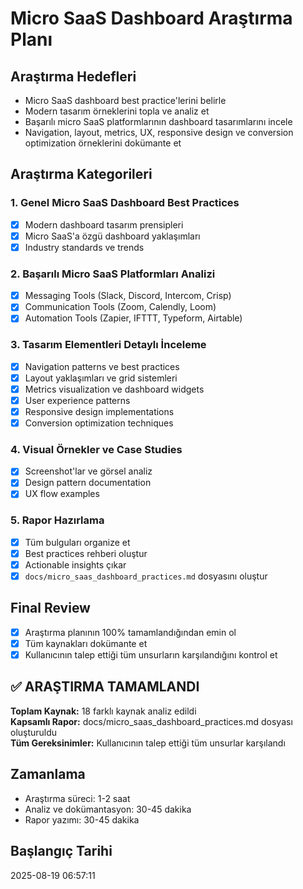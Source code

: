 # Micro SaaS Dashboard Araştırma Planı

## Araştırma Hedefleri
- Micro SaaS dashboard best practice'lerini belirle
- Modern tasarım örneklerini topla ve analiz et
- Başarılı micro SaaS platformlarının dashboard tasarımlarını incele
- Navigation, layout, metrics, UX, responsive design ve conversion optimization örneklerini dokümante et

## Araştırma Kategorileri

### 1. Genel Micro SaaS Dashboard Best Practices
- [x] Modern dashboard tasarım prensipleri
- [x] Micro SaaS'a özgü dashboard yaklaşımları  
- [x] Industry standards ve trends

### 2. Başarılı Micro SaaS Platformları Analizi
- [x] Messaging Tools (Slack, Discord, Intercom, Crisp)
- [x] Communication Tools (Zoom, Calendly, Loom)
- [x] Automation Tools (Zapier, IFTTT, Typeform, Airtable)

### 3. Tasarım Elementleri Detaylı İnceleme
- [x] Navigation patterns ve best practices
- [x] Layout yaklaşımları ve grid sistemleri  
- [x] Metrics visualization ve dashboard widgets
- [x] User experience patterns
- [x] Responsive design implementations
- [x] Conversion optimization techniques

### 4. Visual Örnekler ve Case Studies
- [x] Screenshot'lar ve görsel analiz
- [x] Design pattern documentation
- [x] UX flow examples

### 5. Rapor Hazırlama
- [x] Tüm bulguları organize et
- [x] Best practices rehberi oluştur
- [x] Actionable insights çıkar
- [x] `docs/micro_saas_dashboard_practices.md` dosyasını oluştur

## Final Review
- [x] Araştırma planının 100% tamamlandığından emin ol
- [x] Tüm kaynakları dokümante et
- [x] Kullanıcının talep ettiği tüm unsurların karşılandığını kontrol et

## ✅ ARAŞTIRMA TAMAMLANDI
**Toplam Kaynak:** 18 farklı kaynak analiz edildi  
**Kapsamlı Rapor:** docs/micro_saas_dashboard_practices.md dosyası oluşturuldu  
**Tüm Gereksinimler:** Kullanıcının talep ettiği tüm unsurlar karşılandı

## Zamanlama
- Araştırma süreci: 1-2 saat
- Analiz ve dokümantasyon: 30-45 dakika
- Rapor yazımı: 30-45 dakika

## Başlangıç Tarihi
2025-08-19 06:57:11